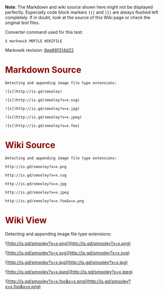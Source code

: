 **Note**: The Markdown and wiki source shown here might not be displayed
perfectly. Especially code block markers `{{{` and `}}}` are always flushed
left completely. If in doubt, look at the source of this Wiki page or check the
original test files.

Converter command used for this test:

```
$ markowik MDFILE WIKIFILE 
```

Markowik revision: [8ee66f314d22](http://code.google.com/p/markowik/source/browse/?r=8ee66f314d22)

# <font color='darkred'>Markdown Source</font> #

```
Detecting and appending image file type extensions: 

![x](http://is.gd/smooley)

![x](http://is.gd/smooley?x=x.svg)

![x](http://is.gd/smooley?x=x.jpg)

![x](http://is.gd/smooley?x=x.jpeg)

![x](http://is.gd/smooley?x=x.foo)
```

# <font color='darkred'>Wiki Source</font> #

```
Detecting and appending image file type extensions: 

http://is.gd/smooley?x=x.png

http://is.gd/smooley?x=x.svg

http://is.gd/smooley?x=x.jpg

http://is.gd/smooley?x=x.jpeg

http://is.gd/smooley?x=x.foo&x=x.png
```

# <font color='darkred'>Wiki View</font> #

Detecting and appending image file type extensions:

![http://is.gd/smooley?x=x.png](http://is.gd/smooley?x=x.png)

![http://is.gd/smooley?x=x.svg](http://is.gd/smooley?x=x.svg)

![http://is.gd/smooley?x=x.jpg](http://is.gd/smooley?x=x.jpg)

![http://is.gd/smooley?x=x.jpeg](http://is.gd/smooley?x=x.jpeg)

![http://is.gd/smooley?x=x.foo&x=x.png](http://is.gd/smooley?x=x.foo&x=x.png)